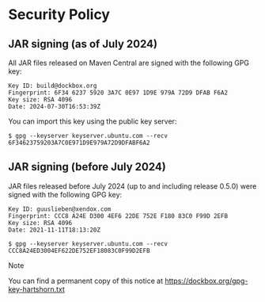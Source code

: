 # Security Policy
## JAR signing (as of July 2024)
All JAR files released on Maven Central are signed with the following GPG key:
```plaintext
Key ID: build@dockbox.org
Fingerprint: 6F34 6237 5920 3A7C 0E97 1D9E 979A 72D9 DFAB F6A2
Key size: RSA 4096
Date: 2024-07-30T16:53:39Z
```

You can import this key using the public key server:
```shell
$ gpg --keyserver keyserver.ubuntu.com --recv 6F34623759203A7C0E971D9E979A72D9DFABF6A2
```

## JAR signing (before July 2024)
JAR files released before July 2024 (up to and including release 0.5.0) were signed with the following GPG key:
```plaintext
Key ID: guuslieben@xendox.com
Fingerprint: CCC8 A24E D300 4EF6 22DE 752E F180 83C0 F99D 2EFB
Key size: RSA 4096
Date: 2021-11-11T18:13:20Z
```

```shell
$ gpg --keyserver keyserver.ubuntu.com --recv CCC8A24ED3004EF622DE752EF18083C0F99D2EFB
```

> [!NOTE]
> You can find a permanent copy of this notice at https://dockbox.org/gpg-key-hartshorn.txt
